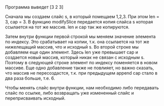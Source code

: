 Программа выведет [3 2 3]

Сначала мы создаем слайс s, в который помещаем 1,2,3. При этом len = 3, cap = 3.
В функцию modifySlice передается копия слайса s которая ссылается на тот же массив. len и cap так же копируются.

Затем внутри функции первой строкой мы меняем значение элемента по индексу. Это срабатывает на копии, т.к. она ссылается на тот же нижелещащий массив, что и исходный s.
Во второй строке мы добавляем еще один элемент. Здесь len уже превышает cap и создается новый массив, который никак не связан с исходным s. Поэтому в следующей строке элемент по индексу поменяется в новом массиве. Еще одно добавление также не повлияет, но важно сказать, что массив не пересоздастся, т.к. при предыдущем append cap стало в два раза больше, т.е. 6.

Чтобы менять слайс внутри функции, нам необходимо либо передавать слайс по ссылке, либо возвращать уже измененный слайс и переприсваивать исходный.
